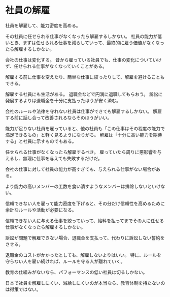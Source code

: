 # 社員の解雇

社員を解雇して、能力密度を高める。

その社員に任せられる仕事がなくなったら解雇するしかない。
社員の能力が低いとき、まずは任せられる仕事を減らしていって、最終的に雇う価値がなくなったら解雇するしかない。

会社の仕事は変化する。
昔から雇っている社員でも、仕事の変化についていけず、任せられる仕事がなくなっていくことがある。

解雇する前に仕事を変えたり、簡単な仕事に絞ったりして、解雇を避けることもできる。

解雇する社員にも生活がある。
退職金などで円満に退職してもらおう。
訴訟に発展するよりは退職金を十分に支払ったほうが安く済む。

会社のルールや法律を守れない社員は仕事ができても解雇するしかない。
解雇する前に話し合って改善されるならそのほうがいい。

能力が足りない社員を雇っていると、他の社員も「この仕事はその程度の能力で満足できるもの」と軽く見るようになりがち。
解雇は「十分に高い能力を期待する」と社員に示すものでもある。

任せられる仕事がなくなったら解雇するべき。
雇っていたら周りに悪影響を与えるし、無理に仕事を与えても失敗するだけだ。

会社の仕事に対して社員の能力が高すぎても、与えられる仕事がない場合がある。

より能力の高いメンバーの工数を食い潰すようなメンバーは排除しないといけない。

信頼できない人を雇って能力密度を下げると、その分だけ信頼性を高めるために余計なルールや活動が必要になる。

信頼できない人に与える仕事を絞っていって、給料を払ってまでその人に任せる仕事がなくなったら解雇するしかない。

訴訟が問題で解雇できない場合、退職金を支払って、代わりに訴訟しない誓約をさせる。

退職金のコストがかかったとしても、解雇しないよりはいい。
特に、ルールを守らない人を雇い続ければ、ルールを守る人が離れていく。

教育の仕組みがないなら、パフォーマンスの低い社員は切るしかない。

日本で社員を解雇しにくい、減給しにくいのが本当なら、教育体制を持たないのは得策ではない。
